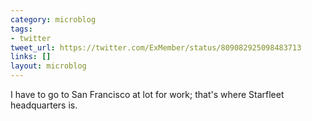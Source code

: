 ```yaml
---
category: microblog
tags:
- twitter
tweet_url: https://twitter.com/ExMember/status/809082925098483713
links: []
layout: microblog
---
```

I have to go to San Francisco at lot for work; that's where Starfleet headquarters is.
